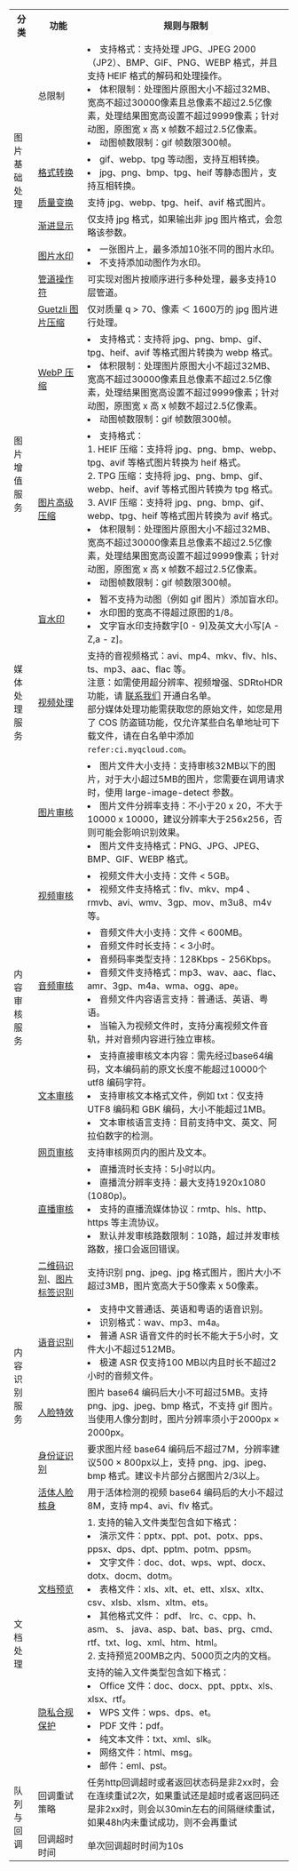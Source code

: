 <table>
   <tr>
      <th>分类</td>
      <th>功能</td>
      <th>规则与限制</td>
   </tr>
   <tr>
      <td rowspan="6">图片基础处理</td>
      <td>总限制</td>
      <td><li>支持格式：支持处理 JPG、JPEG 2000（JP2）、BMP、GIF、PNG、WEBP 格式，并且支持 HEIF 格式的解码和处理操作。<li>体积限制：处理图片原图大小不超过32MB、宽高不超过30000像素且总像素不超过2.5亿像素，处理结果图宽高设置不超过9999像素；针对动图，原图宽 x 高 x 帧数不超过2.5亿像素。<li>动图帧数限制：gif 帧数限300帧。</td>
   </tr>
   <tr>
      <td> <a href="https://cloud.tencent.com/document/product/460/36543">格式转换</a></td>
      <td><li>gif、webp、tpg 等动图，支持互相转换。<li>jpg、png、bmp、tpg、heif 等静态图片，支持互相转换。</td>
   </tr>
   <tr>
      <td><a href="https://cloud.tencent.com/document/product/460/36544">质量变换</a></td>
      <td>支持 jpg、webp、tpg、heif、avif 格式图片。</td>
   </tr>
   <tr>
      <td><a href="https://cloud.tencent.com/document/product/460/36543">渐进显示</a></td>
      <td>仅支持 jpg 格式，如果输出非 jpg 图片格式，会忽略该参数。</td>
   </tr>
   <tr>
      <td><a href="https://cloud.tencent.com/document/product/460/6930">图片水印</a></td>
      <td><li>一张图片上，最多添加10张不同的图片水印。<li>不支持添加动图作为水印。</td>
   </tr>
   <tr>
      <td><a href="https://cloud.tencent.com/document/product/460/15293">管道操作符</a></td>
      <td>可实现对图片按顺序进行多种处理，最多支持10层管道。</td>
   </tr>
   <tr>
      <td rowspan="4">图片增值服务</td>
      <td><a href="https://cloud.tencent.com/document/product/460/47500">Guetzli 图片压缩</a></td>
      <td>仅对质量 q > 70、像素 ＜ 1600万的 jpg 图片进行处理。</td>
   </tr>
   <tr>
      <td><a href="https://cloud.tencent.com/document/product/460/60524">WebP 压缩</a></td>
      <td><li>支持格式：支持将 jpg、png、bmp、gif、tpg、heif、avif 等格式图片转换为 webp 格式。<li>体积限制：处理图片原图大小不超过32MB、宽高不超过30000像素且总像素不超过2.5亿像素，处理结果图宽高设置不超过9999像素；针对动图，原图宽 x 高 x 帧数不超过2.5亿像素。<li>动图帧数限制：gif 帧数限300帧。</td>
   </tr>
   <tr>
      <td><a href="https://cloud.tencent.com/document/product/460/47501">图片高级压缩</a></td>
      <td><li>支持格式：<br>1. HEIF 压缩：支持将 jpg、png、bmp、webp、tpg、avif 等格式图片转换为 heif 格式。<br>2. TPG 压缩：支持将 jpg、png、bmp、gif、webp、heif、avif 等格式图片转换为 tpg 格式。<br>3. AVIF 压缩：支持将 jpg、png、bmp、gif、webp、tpg、heif 等格式图片转换为 avif 格式。<li>体积限制：处理图片原图大小不超过32MB、宽高不超过30000像素且总像素不超过2.5亿像素，处理结果图宽高设置不超过9999像素；针对动图，原图宽 x 高 x 帧数不超过2.5亿像素。<li>动图帧数限制：gif 帧数限300帧。</td>
   </tr>
   <tr>
      <td><a href="https://cloud.tencent.com/document/product/460/47502">盲水印</a></td>
      <td><li>暂不支持为动图（例如 gif 图片）添加盲水印。<li>水印图的宽高不得超过原图的1/8。<li>文字盲水印支持数字[0 - 9]及英文大小写[A - Z,a - z]。</td>
   </tr>
   <tr>
      <td>媒体处理服务</td>
      <td><a href="https://cloud.tencent.com/document/product/460/47503">视频处理</a></td>
      <td>支持的音视频格式：avi、mp4、mkv、flv、hls、ts、mp3、aac、flac 等。<br>注意：如需使用超分辨率、视频增强、SDRtoHDR 功能，请 <a href="https://cloud.tencent.com/document/product/460/59612">联系我们</a> 开通白名单。<br>部分媒体处理功能需获取您的原始文件，如您是用了 COS 防盗链功能，仅允许某些白名单地址可下载文件，请在白名单中添加 <code>refer:ci.myqcloud.com</code>。</td>
   </tr>
   <tr>
      <td rowspan="6">内容审核服务</td>
      <td><a href="https://cloud.tencent.com/document/product/460/47487">图片审核</a></td>
      <td><li>图片文件大小支持：支持审核32MB以下的图片，对于大小超过5MB的图片，您需要在调用请求时，使用 large-image-detect 参数。<li>图片文件分辨率支持：不小于20 x 20，不大于10000 x 10000，建议分辨率大于256x256，否则可能会影响识别效果。<li>图片文件支持格式：PNG、JPG、JPEG、BMP、GIF、WEBP 格式。</li></td>
   </tr>
   <tr>
      <td><a href="https://cloud.tencent.com/document/product/460/47488">视频审核</a></td>
      <td><li>视频文件大小支持：文件 < 5GB。<li>视频文件支持格式：flv、mkv、mp4 、rmvb、avi、wmv、3gp、mov、m3u8、m4v 等。</li></td>
   </tr>
   <tr>
      <td><a href="https://cloud.tencent.com/document/product/460/47489">音频审核</a></td>
      <td><li>音频文件大小支持：文件 < 600MB。<li>音频文件时长支持：< 3小时。<li>音频码率类型支持：128Kbps - 256Kbps。<li>音频文件支持格式：mp3、wav、aac、flac、amr、3gp、m4a、wma、ogg、ape。<li>音频文件内容语言支持：普通话、英语、粤语。<li>当输入为视频文件时，支持分离视频文件音轨，并对音频内容进行独立审核。</li></td>
   </tr>
   <tr>
      <td><a href="https://cloud.tencent.com/document/product/460/52712">文本审核</a></td>
      <td><li>支持直接审核文本内容：需先经过base64编码，文本编码前的原文长度不能超过10000个 utf8 编码字符。<li>支持审核文本格式文件，例如 txt：仅支持 UTF8 编码和 GBK 编码，大小不能超过1MB。<li>文本审核语言支持：目前支持中文、英文、阿拉伯数字的检测。 </td>
   </tr>
   <tr>
      <td><a href="https://cloud.tencent.com/document/product/460/81009">网页审核</a></td>
      <td>支持审核网页内的图片及文本。</li></td>
   </tr>
   <tr>
      <td><a href="https://cloud.tencent.com/document/product/460/47488">直播审核</a></td>
      <td><li>直播流时长支持：5小时以内。<li>直播流分辨率支持：最大支持1920x1080 (1080p)。<li>支持的直播流媒体协议：rmtp、hls、http、https 等主流协议。<li>默认并发审核路数限制：10路，超过并发审核路数，接口会返回错误。</li></td>
   </tr>
   <tr>
      <td rowspan="5">内容识别服务</td>
      <td><a href="https://cloud.tencent.com/document/product/460/47490">二维码识别</a>、<a href="https://cloud.tencent.com/document/product/460/47491">图片标签识别</a></td>
      <td>支持识别 png、jpeg、jpg 格式图片，图片大小不超过3MB，图片宽高大于50像素 x 50像素。</td>
   </tr>
   <tr>
      <td><a href="https://cloud.tencent.com/document/product/460/47492">语音识别</a></td>
      <td><li>支持中文普通话、英语和粤语的语音识别。<li>识别格式：wav、mp3、m4a。<li>普通 ASR 语音文件的时长不能大于5小时，文件大小不超过512MB。<li>极速 ASR 仅支持100 MB以内且时长不超过2小时的音频文件。</td>
   </tr>
   <tr>
      <td><a href="https://cloud.tencent.com/document/product/460/47493">人脸特效</a></td>
      <td>图片 base64 编码后大小不可超过5MB。支持 png、jpg、jpeg、bmp 格式，不支持 gif 图片。当使用人像分割时，图片分辨率须小于2000px × 2000px。</td>
   </tr>
   <tr>
      <td><a href="https://cloud.tencent.com/document/product/460/48635">身份证识别</a></td>
      <td>要求图片经 base64 编码后不超过7M，分辨率建议500 × 800px以上，支持 png、jpg、jpeg、bmp 格式。建议卡片部分占据图片2/3以上。</td>
   </tr>
   <tr>
      <td><a href="https://cloud.tencent.com/document/product/460/48635">活体人脸核身</a></td>
      <td>用于活体检测的视频 base64 编码后的大小不超过8M，支持 mp4、avi、flv 格式。</td>
   </tr>
   <tr>
      <td rowspan="2">文档处理</td>
      <td><a href="https://cloud.tencent.com/document/product/460/47495">文档预览</a></td>
      <td>1. 支持的输入文件类型包含如下格式：<li>演示文件：pptx、ppt、pot、potx、pps、ppsx、dps、dpt、pptm、potm、ppsm。<li>文字文件：doc、dot、wps、wpt、docx、dotx、docm、dotm。 <li>表格文件：xls、xlt、et、ett、xlsx、xltx、csv、xlsb、xlsm、xltm、ets。 <li>其他格式文件： pdf、 lrc、c、cpp、h、asm、 s、 java、asp、bat、bas、prg、cmd、rtf、txt、log、xml、htm、html。 <br>2. 支持预览200MB之内、5000页之内的文档。</td>
   </tr>
   <tr>
      <td><a href="https://cloud.tencent.com/document/product/460/47496">隐私合规保护</a></td>
      <td>支持的输入文件类型包含如下格式： <li>Office 文件：doc、docx、ppt、pptx、xls、xlsx、rtf。<li>WPS 文件：wps、dps、et。<li>PDF 文件：pdf。<li>纯文本文件：txt、xml、slk。<li>网络文件：html、msg。<li>邮件：eml、pst。</td>
   </tr>
 <tr>
      <td rowspan="2">队列与回调</td>
      <td>回调重试策略</td>
      <td>任务http回调超时或者返回状态码是非2xx时，会在连续重试2次，如果重试还是超时或者返回码还是非2xx时，则会以30min左右的间隔继续重试，如果48h内未重试成功，则不会再重试</td>
   </tr>
   <tr>
      <td>回调超时时间</td>
      <td>单次回调超时时间为10s</td>
   </tr>
</table>
